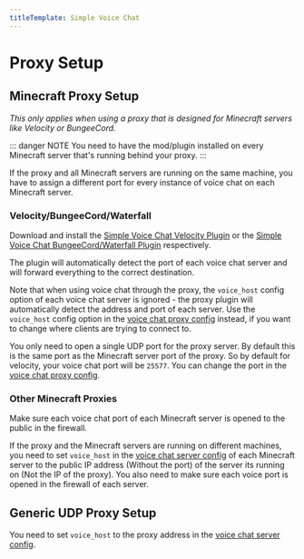 ```yaml
---
titleTemplate: Simple Voice Chat
---
```


# Proxy Setup

## Minecraft Proxy Setup

*This only applies when using a proxy that is designed for Minecraft servers like Velocity or BungeeCord.*

::: danger NOTE
You need to have the mod/plugin installed on every Minecraft server that's running behind your proxy.
:::

If the proxy and all Minecraft servers are running on the same machine,
you have to assign a different port for every instance of voice chat on each Minecraft server.

### Velocity/BungeeCord/Waterfall

Download and install the [Simple Voice Chat Velocity Plugin](/minecraft/voicechat/downloads#velocity) or the [Simple Voice Chat BungeeCord/Waterfall Plugin](/minecraft/voicechat/downloads#bungeecord-waterfall) respectively.

The plugin will automatically detect the port of each voice chat server and will forward everything to the correct destination.

Note that when using voice chat through the proxy, the `voice_host` config option of each voice chat server is ignored - the proxy plugin will automatically detect the address and port of each server.
Use the `voice_host` config option in the [voice chat proxy config](proxy_config) instead, if you want to change where clients are trying to connect to.

You only need to open a single UDP port for the proxy server.
By default this is the same port as the Minecraft server port of the proxy.
So by default for velocity, your voice chat port will be `25577`.
You can change the port in the [voice chat proxy config](proxy_config).

### Other Minecraft Proxies

Make sure each voice chat port of each Minecraft server is opened to the public in the firewall.

If the proxy and the Minecraft servers are running on different machines,
you need to set `voice_host` in the [voice chat server config](server_config)
of each Minecraft server to the public IP address (Without the port) of the server its running on (Not the IP of the proxy).
You also need to make sure each voice port is opened in the firewall of each server.

## Generic UDP Proxy Setup

You need to set `voice_host` to the proxy address in the [voice chat server config](server_config).